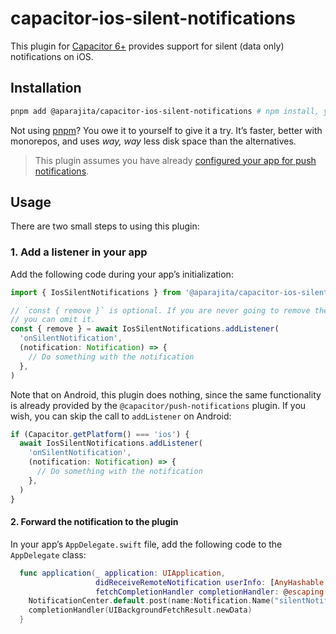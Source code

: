 # capacitor-ios-silent-notifications

This plugin for [Capacitor 6+](https://capacitorjs.com) provides support for silent (data only) notifications on iOS.

## Installation

```sh
pnpm add @aparajita/capacitor-ios-silent-notifications # npm install, yarn add
```

Not using [pnpm](https://pnpm.js.org/)? You owe it to yourself to give it a try. It’s faster, better with monorepos, and uses _way, way_ less disk space than the alternatives.

> This plugin assumes you have already [configured your app for push notifications](https://capacitorjs.com/docs/apis/push-notifications).

## Usage

There are two small steps to using this plugin:

### 1. Add a listener in your app

Add the following code during your app’s initialization:

```typescript
import { IosSilentNotifications } from '@aparajita/capacitor-ios-silent-notifications'

// `const { remove }` is optional. If you are never going to remove the listener,
// you can omit it.
const { remove } = await IosSilentNotifications.addListener(
  'onSilentNotification',
  (notification: Notification) => {
    // Do something with the notification
  },
)
```

Note that on Android, this plugin does nothing, since the same functionality is already provided by the `@capacitor/push-notifications` plugin. If you wish, you can skip the call to `addListener` on Android:

```typescript
if (Capacitor.getPlatform() === 'ios') {
  await IosSilentNotifications.addListener(
    'onSilentNotification',
    (notification: Notification) => {
      // Do something with the notification
    },
  )
}
```

#### 2. Forward the notification to the plugin

In your app’s `AppDelegate.swift` file, add the following code to the `AppDelegate` class:

```swift
  func application(_ application: UIApplication,
                   didReceiveRemoteNotification userInfo: [AnyHashable: Any],
                   fetchCompletionHandler completionHandler: @escaping (UIBackgroundFetchResult) -> Void) {
    NotificationCenter.default.post(name:Notification.Name("silentNotification"), object: userInfo);
    completionHandler(UIBackgroundFetchResult.newData)
  }
```

